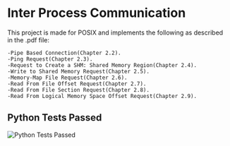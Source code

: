 # Inter Process Communication
This project is made for POSIX and implements the following as described in the .pdf file:
```
-Pipe Based Connection(Chapter 2.2).
-Ping Request(Chapter 2.3).
-Request to Create a SHM: Shared Memory Region(Chapter 2.4).
-Write to Shared Memory Request(Chapter 2.5).
-Memory-Map File Request(Chapter 2.6).
-Read From File Offset Request(Chapter 2.7).
-Read From File Section Request(Chapter 2.8).
-Read From Logical Memory Space Offset Request(Chapter 2.9).
```

## Python Tests Passed
![Python Tests Passed](https://user-images.githubusercontent.com/56603839/226365264-ac4d2217-1123-4471-9fdf-1bbd61d52f0e.png)
